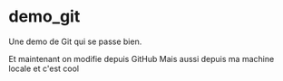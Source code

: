 # demo_git

Une demo de Git qui se passe bien.

Et maintenant on modifie depuis GitHub
Mais aussi depuis ma machine locale et c'est cool
